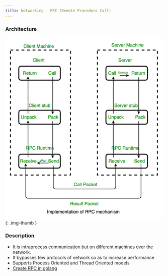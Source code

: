 ```yaml
---
title: Networking - RPC (Remote Procedure Call)
---
```


### Architecture
![Center_300](/assets/images/rpc_01.png)
{: .img-thumb }

### Description
- It is intraprocess communication but on different machines over the network.
- It bypasses few protocols of network so as to increase performance
- Supports Process Oriented and Thread Oriented models
- [Create RPC in golang](/frameworks/golang/rpc)
